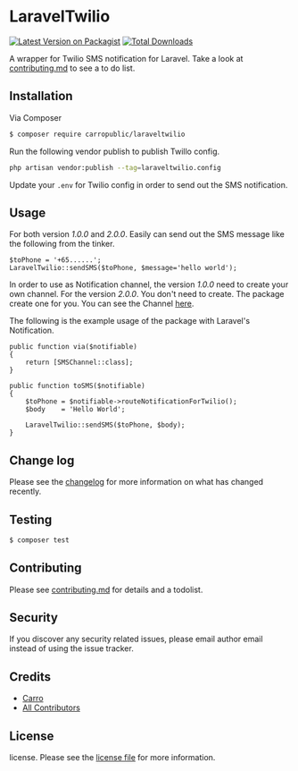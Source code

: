 # LaravelTwilio

[![Latest Version on Packagist][ico-version]][link-packagist]
[![Total Downloads][ico-downloads]][link-downloads]

A wrapper for Twilio SMS notification for Laravel. Take a look at [contributing.md](contributing.md) to see a to do list.

## Installation

Via Composer

``` bash
$ composer require carropublic/laraveltwilio
```
Run the following vendor publish to publish Twillo config.

```bash
php artisan vendor:publish --tag=laraveltwilio.config
```

Update your `.env` for Twilio config in order to send out the SMS notification.

## Usage

For both version *1.0.0* and *2.0.0*. Easily can send out the SMS message like the following from the tinker.

	$toPhone = '+65......';
	LaravelTwilio::sendSMS($toPhone, $message='hello world');

In order to use as Notification channel, the version *1.0.0* need to create your own channel. For the version *2.0.0*. You don't need to create. The package create one for you. You can see the Channel [here](https://github.com/carro-public/laravel-twilio/blob/master/src/LaravelTwilio.php).


The following is the example usage of the package with Laravel's Notification.


	public function via($notifiable)
    {
        return [SMSChannel::class];
    }

    public function toSMS($notifiable)
    {
        $toPhone = $notifiable->routeNotificationForTwilio();
        $body 	 = 'Hello World';

        LaravelTwilio::sendSMS($toPhone, $body);
    }


## Change log

Please see the [changelog](changelog.md) for more information on what has changed recently.

## Testing

``` bash
$ composer test
```

## Contributing

Please see [contributing.md](contributing.md) for details and a todolist.

## Security

If you discover any security related issues, please email author email instead of using the issue tracker.

## Credits

- [Carro][link-author]
- [All Contributors][link-contributors]

## License

license. Please see the [license file](license.md) for more information.

[ico-version]: https://img.shields.io/packagist/v/carropublic/laraveltwilio.svg?style=flat-square
[ico-downloads]: https://img.shields.io/packagist/dt/carropublic/laraveltwilio.svg?style=flat-square

[link-packagist]: https://packagist.org/packages/carropublic/laraveltwilio
[link-downloads]: https://packagist.org/packages/carropublic/laraveltwilio
[link-author]: https://github.com/carropublic
[link-contributors]: ../../contributors]